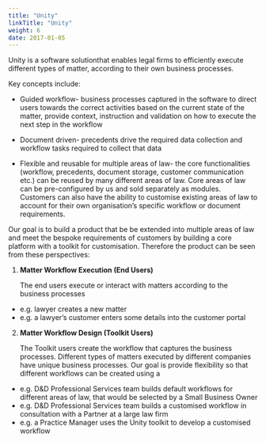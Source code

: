 ```yaml
---
title: "Unity"
linkTitle: "Unity"
weight: 6
date: 2017-01-05
---
```


Unity is a software solutionthat enables legal firms to efficiently execute different types of matter, according to their own business processes.

Key concepts include:

- Guided workflow- business processes captured in the software to direct users towards the correct activities based on the current state of the matter, provide context, instruction and validation on how to execute the next step in the workflow

- Document driven- precedents drive the required data collection and workflow tasks required to collect that data

- Flexible and reusable for multiple areas of law- the core functionalities (workflow, precedents, document storage, customer communication etc.) can be reused by many different areas of law. Core areas of law can be pre-configured by us and sold separately as modules. Customers can also have the ability to customise existing areas of law to account for their own organisation’s specific workflow or document requirements.

Our goal is to build a product that be be extended into multiple areas of law and meet the bespoke requirements of customers by building a core platform with a toolkit for customisation. Therefore the product can be seen from these perspectives:

1. **Matter Workflow Execution (End Users)**

   The end users execute or interact with matters according to the business processes

- e.g. lawyer creates a new matter
- e.g. a lawyer’s customer enters some details into the customer portal

2. **Matter Workflow Design (Toolkit Users)**

   The Toolkit users create the workflow that captures the business processes. Different types of matters executed by different companies have unique business processes. Our goal is provide flexibility so that different workflows can be created using a

- e.g. D&D Professional Services team builds default workflows for different areas of law, that would be selected by a Small Business Owner
- e.g. D&D Professional Services team builds a customised workflow in consultation with a Partner at a large law firm
- e.g. a Practice Manager uses the Unity toolkit to develop a customised workflow
